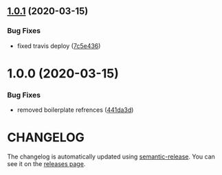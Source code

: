 ## [1.0.1](https://github.com/nejcm/js-helpers/compare/v1.0.0...v1.0.1) (2020-03-15)


### Bug Fixes

* fixed travis deploy ([7c5e436](https://github.com/nejcm/js-helpers/commit/7c5e436a46121ef2adb6ef2122fa7818fbfe1c1b))

# 1.0.0 (2020-03-15)


### Bug Fixes

* removed boilerplate refrences ([441da3d](https://github.com/nejcm/js-helpers/commit/441da3d39bf98a1b095797f70efc2ec77582ca29))

# CHANGELOG

The changelog is automatically updated using
[semantic-release](https://github.com/semantic-release/semantic-release). You
can see it on the [releases page](../../releases).
